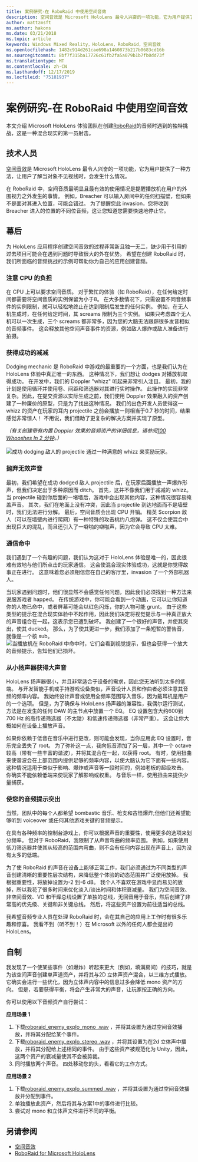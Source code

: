 ```yaml
---
title: 案例研究-在 RoboRaid 中使用空间音效
description: 空间音效是 Microsoft HoloLens 最令人兴奋的一项功能，它为用户提供了一种方法，让用户了解当对象不见视线时，会发生什么情况。
author: mattzmsft
ms.author: hakons
ms.date: 03/21/2018
ms.topic: article
keywords: Windows Mixed Reality，HoloLens，RoboRaid，空间音效
ms.openlocfilehash: 1482c914d261cae698a1460873b217b0683cd16b
ms.sourcegitcommit: 8bf7f315ba17726c61fb2fa5a079b1b7fb0dd73f
ms.translationtype: MT
ms.contentlocale: zh-CN
ms.lasthandoff: 12/17/2019
ms.locfileid: "75181937"
---
```

# <a name="case-study---using-spatial-sound-in-roboraid"></a>案例研究-在 RoboRaid 中使用空间音效

本文介绍 Microsoft HoloLens 体验团队在创建[RoboRaid](https://www.microsoft.com/p/roboraid/9nblggh5fv3j)的音频时遇到的独特挑战，这是一种混合现实的第一员射击。

## <a name="the-tech"></a>技术人员

[空间音效](spatial-sound.md)是 Microsoft HoloLens 最令人兴奋的一项功能，它为用户提供了一种方法，让用户了解当对象不见视线时，会发生什么情况。

在 RoboRaid 中，空间音质最明显且最有效的使用情况是提醒播放机在用户的外围视力之外发生的事情。 例如，Breacher 可以输入房间中的任何扫描壁，但如果不是面对其进入位置，可能会错过。 为了提醒您此 invasion，您将收到 Breacher 进入的位置的不同位音频，这让您知道您需要快速地停止它。

## <a name="behind-the-scenes"></a>幕后

为 HoloLens 应用程序创建空间音效的过程非常新且独一无二，缺少用于引用的过去项目可能会在遇到问题时导致很大的外在优势。 希望在创建 RoboRaid 时，我们所面临的音频挑战的示例可帮助你为自己的应用创建音频。

### <a name="be-mindful-of-taxing-the-cpu"></a>注意 CPU 的负担

在 CPU 上可以要求空间音质。 对于繁忙的体验（如 RoboRaid），在任何给定时间都需要将空间音质的实例保留为小于8。 在大多数情况下，只需设置不同音频事件的实例限制，就可以轻松地终止在达到限制后发生的任何实例。 例如，在无人机生成时，在任何给定时间，其 screams 限制为三个实例。 如果只考虑四个无人机可以一次生成，三个 screams 都非常多，因为您的大脑无法跟踪很多发音相似的音频事件。 这会释放其他空间声音事件的资源，例如敌人爆炸或敌人准备进行拍摄。

### <a name="rewarding-a-successful-dodge"></a>获得成功的减减

Dodging mechanic 是 RoboRaid 中游戏的最重要的一个方面，也是我们认为在 HoloLens 体验中真正唯一的东西。 这种情况下，我们想让 dodges 对播放机取得成功。 在开发中，我们的 Doppler "whizz" 听起来非常引人注目。 最初，我的计划是使用循环并使用卷、间距和筛选器对其进行实时操作。 此操作的实现非常复杂。因此，在提交资源以实际生成之前，我们使用 Doppler 效果融入的资产创建了一种廉价的原型，只是为了找出这种情况。 我们的出色开发人员使得这一 whizz 的资产在玩家的耳内 projectile 之前会播放一则相当于0.7 秒的时间，结果感觉非常惊人！ 不用说，我们借助了更复杂的解决方案并实现了原型。

*（有关创建带有内置 Doppler 效果的音频资产的详细信息，请参阅[100 Whooshes In 2 分钟](http://designingsound.org/2010/02/26/charles-deenen-special-100-whooshes-in-2-minutes/)。）*  
<br>
![成功 dodging 敌人的 projectile 通过一种满意的 whizz 来奖励玩家。](images/successful-dodge-roboraid-500px.jpg)

### <a name="ditching-ineffective-sounds"></a>抛弃无效声音

最初，我们希望在成功 dodged 敌人 projectile 后，在玩家后面播放一声爆炸形声，但我们决定出于多种原因而 ditch。 首先，这并不像我们用于减减的 whizz。 当 projectile 碰到你后面的一堵墙后，游戏中会出现其他内容，这种情况很容易掩盖声音。 其次，我们在地面上没有冲突，因此当 projectile 到达地面而不是墙壁时，我们无法进行分解。 最后，空间音质会出现 CPU 开销。 精英 Scorpion 敌人（可以在墙壁内进行爬网）有一种特殊的攻击桃约八炮弹。 这不仅会使混合中出现巨大的混乱，而且还引入了一噼啪的噼啪声，因为它会导致 CPU 太难。

### <a name="communicating-a-hit"></a>通信命中

我们遇到了一个有趣的问题，我们认为这对于 HoloLens 体验是唯一的，因此很难有效地与他们所点击的玩家通信。 这会使混合现实体验成功，这就是你觉得故事正在进行。 这意味着您必须相信您在自己的客厅里，invasion 了一个外部机器人。

当玩家遇到问题时，他们很显然不会感觉任何问题，因此我们必须找到一种方法来说服游戏者 happed。 在传统游戏中，你可能会看到一个动画，它可以让你知道你的人物已命中，或者屏幕可能会以红色闪烁，你的人物可能 grunt。 由于这些类型的提示在混合现实体验中不起作用，因此我们决定将视觉提示与一种真正放大的声音组合在一起，这表示您已遭到破坏。 我创建了一个很好的声音，并使其突出，使其 ducked。 那么，为了使其更进一步，我们添加了一条短暂的警告音，就像是一个核 sub。 
<br>
![当播放机在 RoboRaid 中命中时，它们会看到视觉提示，但也会获得一个放大的音频提示，告知他们已损坏。](images/player-hit-roboraid-500px.jpg)

### <a name="getting-big-sound-from-small-speakers"></a>从小扬声器获得大声音

HoloLens 扬声器很小，并且非常适合于设备的需求，因此您无法听到太多的低端。 与开发智能手机或手持游戏设备类似，声音设计人员和作曲者必须注意其音频的频率内容。 我始终设计声音或使用全频率范围写入音乐，因为戴耳机是用户的一个选项。 但是，为了确保与 HoloLens 扬声器的兼容性，我偶尔运行测试，方法是在发生的任何 DAW 的主节点中放置一个 EQ。 EQ 设置包含大约600到 700 Hz 的高传递筛选器（不太陡）和低速传递筛选器（非常严重）。 这会让你大概如何在设备上播放声音。

如果你依赖于低音在音乐中进行更改，则可能会发现，当你应用此 EQ 设置时，音乐完全丢失了 root。 为了弥补这一点，我向低音添加了另一层，其中一个 octave 较高（带有一些丰富的谐波），并将其混合在一起，以获得 root。 有时，使用扭曲来使谐波会在上部范围内提供足够的频率内容，以使大脑认为它下面有一些内容。 这种情况适用于类似于影响、爆炸或声音等一段时间的，例如老板的超级攻击。 你确实不能依赖低端来使玩家了解影响或权重。 与音乐一样，使用扭曲来提供少量捕获。

### <a name="making-your-audio-cues-stand-out"></a>使您的音频提示突出

当然，团队中的每个人都希望 bombastic 音乐、枪支和古怪爆炸;但他们还希望能够听到 voiceover 或任何其他游戏关键的音频提示。

在具有各种频率的控制台游戏上，你可以根据声音的重要性，使用更多的选项来划分频率。 但对于 RoboRaid，我限制了从声音弯曲的频率范围。 例如，如果使用低刀筛选器并使其从较高的范围内弯曲，则不会有任何内容出现在声音上，因为没有太多的低端。

为了使 RoboRaid 的声音在设备上能够正常工作，我们必须通过为不同类型的声音创建清晰的重要性层次结构，来降低整个体验的动态范围并广泛使用放掉。 我根据重要性，将放掉设置为-2 到-6 dB。 我个人不喜欢在游戏中显而易见的放掉，所以我花了很多时间来优化淡入/淡出时间和体积衰减量。 我们为空间音效、非空间音效、VO 和干燥总线设置了单独的总线，无回音用于音乐，然后创建了非常高的优先级、关键和非关键总线。 然后，将这些资产设置为前往适当的总线。

我希望音频专业人员在处理 RoboRaid 时，会在其自己的应用上工作时有很多乐趣和惊喜。 我看不到（听不到！）在 Microsoft 以外的任何人都会提出的 HoloLens。

## <a name="do-it-yourself"></a>自制

我发现了一个使某些事件（如爆炸）听起来更大（例如，填满房间）的技巧，就是为该空间声音创建单声道资产，并将其与2D 立体声资产混合，以三维方式播放。 它确实会进行一些优化，因为立体声内容中的信息过多会降低 mono 资产的方向。 但是，若要获得平衡，将会产生非常大的声音，让玩家按正确的方向。

你可以使用以下音频资产自行尝试：

**应用场景 1**
1. 下载[roboraid_enemy_explo_mono .wav](images/roboraid-enemy-explo-mono.wav) ，并将其设置为通过空间音效播放，并将其分配给某个事件。
2. 下载[roboraid_enemy_explo_stereo .wav](images/roboraid-enemy-explo-stereo.wav) ，并将其设置为在2d 立体声中播放，并将其分配给上述相同的事件。 由于这些资产被规范化为 Unity，因此，这两个资产的衰减量使其不会被剪裁。
3. 同时播放两个声音。 四处移动您的头，看看它的工作方式。

**应用场景 2**
1. 下载[roboraid_enemy_explo_summed .wav](images/roboraid-enemy-explo-summed.wav) ，并将其设置为通过空间音效播放并分配到事件。
2. 单独播放此资产，然后将其与方案1中的事件进行比较。
3. 尝试对 mono 和立体声文件进行不同的平衡。



## <a name="see-also"></a>另请参阅
* [空间音效](spatial-sound.md)
* [RoboRaid for Microsoft HoloLens](https://www.microsoft.com/p/roboraid/9nblggh5fv3j)
